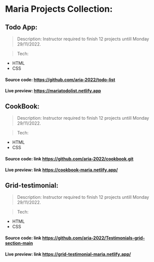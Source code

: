 # Maria Projects Collection:

## Todo App:
> Description:
Instructor required to finish 12 projects untill Monday 29/11/2022.

> Tech:
- HTML
- CSS

#### Source code: https://github.com/aria-2022/todo-list
#### Live preview: https://mariatodolist.netlify.app


## CookBook:
> Description:
Instructor required to finish 12 projects untill Monday 29/11/2022.

> Tech:
- HTML
- CSS

#### Source code: link https://github.com/aria-2022/cookbook.git
#### Live preview: link https://cookbook-maria.netlify.app/

## Grid-testimonial:
> Description:
Instructor required to finish 12 projects untill Monday 29/11/2022.

> Tech:
- HTML
- CSS

#### Source code: link https://github.com/aria-2022/Testimonials-grid-section-main
#### Live preview: link https://grid-testimonial-maria.netlify.app/



